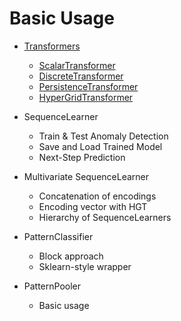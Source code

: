 # Basic Usage

- [Transformers](transformers)
    - [ScalarTransformer](transformers/scalar_transformer.py)
    - [DiscreteTransformer](transformers/discrete_transformer.py)
    - [PersistenceTransformer](transformers/persistence_transformer.py)
    - [HyperGridTransformer](transformers/hypergrid_transformer.py)

- SequenceLearner
    - Train & Test Anomaly Detection
    - Save and Load Trained Model
    - Next-Step Prediction

- Multivariate SequenceLearner
    - Concatenation of encodings
    - Encoding vector with HGT
    - Hierarchy of SequenceLearners

- PatternClassifier
    - Block approach
    - Sklearn-style wrapper

- PatternPooler
    - Basic usage

